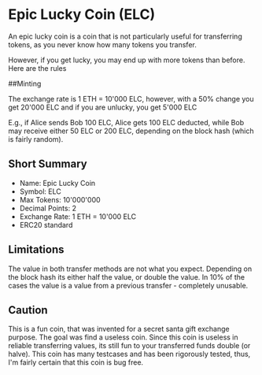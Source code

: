 # Epic Lucky Coin (ELC)
An epic lucky coin is a coin that is not particularly useful for transferring tokens, 
as you never know how many tokens you transfer. 

However, if you get lucky, you may end up with more tokens than before. Here are the rules

##Minting

The exchange rate is 1 ETH = 10'000 ELC, however, with a 50% change you get 20'000 ELC and if you
are unlucky, you get 5'000 ELC

E.g., if Alice sends Bob 100 ELC, Alice gets 100 ELC deducted, while Bob may receive 
either 50 ELC or 200 ELC, depending on the block hash (which is fairly random).

## Short Summary
 * Name: Epic Lucky Coin
 * Symbol: ELC
 * Max Tokens: 10'000'000
 * Decimal Points: 2
 * Exchange Rate: 1 ETH = 10'000 ELC
 * ERC20 standard
 
## Limitations
The value in both transfer methods are not what you expect. Depending on the block
hash its either half the value, or double the value. In 10% of the cases the value
is a value from a previous transfer - completely unusable. 

## Caution
This is a fun coin, that was invented for a secret santa gift exchange purpose. The goal 
was find a useless coin. Since this coin is useless in reliable transferring values, its 
still fun to your transferred funds double (or halve). This coin has many testcases and 
has been rigorously tested, thus, I'm fairly certain that this coin is bug free.
